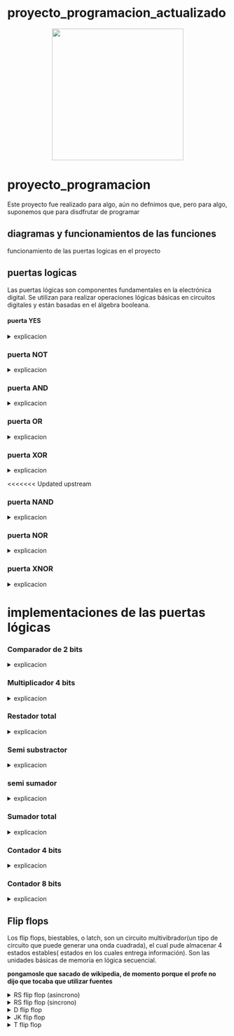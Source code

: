 # proyecto_programacion_actualizado

<div align='center'>
<figure> <img src="https://res.cloudinary.com/dm0p2ljin/image/upload/v1714416338/error-418_dtb3ak.png" alt="" width="300" height="auto"/></br>
<figcaption><b></b></figcaption></figure>
</div>

# proyecto_programacion

Este proyecto fue realizado para algo, aún no defnimos que, pero para algo, suponemos que para disdfrutar de programar

## diagramas y funcionamientos de las funciones

funcionamiento de las puertas logicas en el proyecto

## puertas logicas

Las puertas lógicas son componentes fundamentales en la electrónica digital. Se utilizan para realizar operaciones lógicas básicas en circuitos digitales y están basadas en el álgebra booleana.

#### puerta YES


<details><summary>explicacion</summary>
  
  ##### tabla de verdad:
  <table>
     <tr>
    <td> entrada </td> <td> salida </td> 
  </tr>
  <tr>
    <td> 0 </td> <td> 0 </td> 
  </tr>
  <tr>
    <td> 1 </td> <td> 1 </td> 
  </table>
<br>

##### Explicación: 

La puerta lógica YES considera una única entrada y una única salida, la salida tiene siempre el mismo valor que la entrada. Se puede recrear con un transistor.

#### Esta puerta lógica se puede programar de la siguiente manera:

```mermaid
flowchart TD
A(Puerta YES)-->B[Establecer valores lógicos, como 0=falso y 1=verdadero siendo inversos]
B-->F[Establecer una entrada y una salida]
F-->C{¿La entrada es verdadera?}
C-->|sí|D(salida=verdadero)
C-->|no|E(salida=falso)
```

</details>

### puerta NOT

<details><summary>explicacion</summary>
  - tabla de verdad:
  <table>
     <tr>
    <td> entrada </td> <td> salida </td> 
  </tr>
  <tr>
    <td> 0 </td> <td> 1 </td> 
  </tr>
  <tr>
    <td> 1 </td> <td> 0 </td> 
</table>
<br>

#### Explicación: 

La puerta lógica NOT considera una única entrada y una única salida, la salida tiene siempre el valor inverso al de la entrada. Esta puerta se utiliza para crear puertas como la NAND o la NOR entre otras, al colocarse en la salida de la puerta que se desea invertir. Se puede recrear con un transistor cuya salida conecta a tierra y un nodo previo al colector, donde se encuentra la salida lógica.

#### Esta puerta lógica se programo de la siguiente manera:

```mermaid
flowchart TD
A(Puerta NOT)-->B[Establecer valores lógicos, como 0=falso y 1=verdadero siendo inversos]
B-->F[Establecer una entrada y una salida]
F-->C{¿La entrada es verdadera?}
C-->|sí|D(salida=falso)
C-->|no|E(salida=verdadero)
```

</details>

### puerta AND

<details><summary>explicacion</summary>
  
  #### tabla de verdad:
  <table>
     <tr>
    <td> a </td> <td> b </td> <td> salida </td>
  </tr>
  <tr>
    <td> 0 </td> <td> 0 </td> <td> 0 </td>
  </tr>
  <tr>
    <td> 0 </td> <td> 1 </td> <td> 0 </td>
  </tr>
     <tr>
    <td> 1 </td> <td> 0 </td> <td> 0 </td>
  </tr>
     <tr>
    <td> 1 </td> <td> 1 </td> <td> 1 </td>
  </tr>
</table>
<br>

#### Explicacion:

La puerta AND considera 2 entradas y una única salida en función de las entradas, encendiendose unicamente si ambas entradas están encendidas; en los otros casos la puerta se mantiene apagada. Se puede recrear con 2 transistores conectados en serie.

#### Esta puerta lógica se programo de la siguiente forma:

```mermaid
flowchart TD
A(Puerta AND)-->B[Establecer valores lógicos, como 0=falso y 1=verdadero siendo inversos]
B-->F[Establecer un número n de entradas]
F-->C{¿Todas las entradas son verdaderas?}
C-->|sí|D(salida=verdadero)
C-->|no|E(salida=falso)
```

</details>

### puerta OR

<details><summary>explicacion</summary>
  #### tabla de verdad:
  <table>
     <tr>
    <td> a </td> <td> b </td> <td> salida </td>
  </tr>
  <tr>
    <td> 0 </td> <td> 0 </td> <td> 0 </td>
  </tr>
  <tr>
    <td> 0 </td> <td> 1 </td> <td> 1 </td>
  </tr>
     <tr>
    <td> 1 </td> <td> 0 </td> <td> 1 </td>
  </tr>
     <tr>
    <td> 1 </td> <td> 1 </td> <td> 1 </td>
  </tr>
</table>
<br>
  
#### Explicación:

La puerta OR considera 2 entradas y una única salida en función de las entradas, tal que si alguna de las dos entradas está encendida, la salida lógica también está encendida; el único caso en dónde la salida se encuentra apagada es si ambas entradas se encuentran apagadas. Se puede recrear con 2 transistores conectados en paralelo.

#### Esta puerta se programo de la siguiente forma:

```mermaid
flowchart TD
A(Puerta OR)-->B[Establecer valores lógicos, como 0=falso y 1=verdadero siendo inversos]
B-->F[Establecer un número n de entradas]
F-->C{¿Alguna de las entradas es verdadera?}
C-->|sí|D(salida=verdadero)
C-->|no|E(salida=falso)
```


</details>

### puerta XOR

<details><summary>explicacion</summary>
  
  #### tabla de verdad:
  <table>
     <tr>
    <td> a </td> <td> b </td> <td> salida </td>
  </tr>
  <tr>
    <td> 0 </td> <td> 0 </td> <td> 0 </td>
  </tr>
  <tr>
    <td> 0 </td> <td> 1 </td> <td> 1 </td>
  </tr>
     <tr>
    <td> 1 </td> <td> 0 </td> <td> 1 </td>
  </tr>
     <tr>
    <td> 1 </td> <td> 1 </td> <td> 0 </td>
  </tr>
</table>
<br>

#### Explicación: 

La puerta XOR considera 2 entradas y una única salida en función de las entradas, tal que si alguna de las dos entradas está encendida, la salida lógica también está encendida; su comportamiento es muy parecido al de la puerta OR, solo que a diferencia de esta, se apaga si ambas entradas se encuentran encendidas. Se puede recrear haciendo un cirucito híbrido entre la puerta AND y la OR(conectando ambos transistores tanto en serie como en paralelo), el circuito OR mantiene sus salidas originales, mientras que el circuito AND tiene la salida conectada a tierra.

#### Esta puerta se programo de la siguiente forma:

```mermaid
flowchart TD
A(Puerta XOR)-->B[Establecer valores lógicos, como 0=falso y 1=verdadero siendo inversos]
B-->F[Establecer un número n de entradas]
F-->C{¿Alguna entrada es verdadera?}
C-->|sí|G{¿Todas las entradas son verdaderas?}
G-->|sí|E
G-->|no|D(salida=verdadero)
C-->|no|E(salida=falso)
```

</details>

<<<<<<< Updated upstream
### puerta NAND

<details><summary>explicacion</summary>
  
  #### tabla de verdad:
  <table>
     <tr>
    <td> a </td> <td> b </td> <td> salida </td>
  </tr>
  <tr>
    <td> 0 </td> <td> 0 </td> <td> 1 </td>
  </tr>
  <tr>
    <td> 0 </td> <td> 1 </td> <td> 1 </td>
  </tr>
     <tr>
    <td> 1 </td> <td> 0 </td> <td> 1 </td>
  </tr>
     <tr>
    <td> 1 </td> <td> 1 </td> <td> 0 </td>
  </tr>
</table>
<br>

#### Explicacion:

La puerta NAND considera 2 entradas y una única salida en función de las entradas; siendo la versión negada de la puerta AND, esta enciende la salida mientras las dos entradas no se encuentren simúltaneamente encendidas. Se puede contruir con los componentes de una puerta AND y una puerta NOT en la salida de estos.

#### Esta puerta se programo de la siguiente forma:

```mermaid
flowchart TD
A(Puerta NAND)-->B[Establecer valores lógicos, como 0=falso y 1=verdadero siendo inversos]
B-->F[Establecer un número n de entradas]
F-->C{¿Todas las entradas son verdaderas?}
C-->|sí|D(salida=falso)
C-->|no|E(salida=verdadero)
```
</details>

### puerta NOR

<details><summary>explicacion</summary>

#### tabla de verdad:

  <table>
     <tr>
    <td> a </td> <td> b </td> <td> salida </td>
  </tr>
  <tr>
    <td> 0 </td> <td> 0 </td> <td> 1 </td>
  </tr>
  <tr>
    <td> 0 </td> <td> 1 </td> <td> 0 </td>
  </tr>
     <tr>
    <td> 1 </td> <td> 0 </td> <td> 0 </td>
  </tr>
     <tr>
    <td> 1 </td> <td> 1 </td> <td> 0 </td>
  </tr>
</table>
<br>
  
#### Explicación:

La puerta NOR considera 2 entradas y una única salida en función de las entradas; al tratarse de la negación de la puerta OR, esta se enciende únicamente si ambas entradas están encendidas. Se puede construir como una puerta OR seguida de una puerta NOT.

#### Esta puerta se programo de la siguiente forma:

```mermaid
flowchart TD
A(Puerta NOR)-->B[Establecer valores lógicos, como 0=falso y 1=verdadero siendo inversos]
B-->F[Establecer un número n de entradas]
F-->C{¿Alguna de las entradas es verdadera?}
C-->|sí|D(salida=falso)
C-->|no|E(salida=verdadero)
```


</details>

### puerta XNOR

<details><summary>explicacion</summary>
  
  #### tabla de verdad:
  <table>
     <tr>
    <td> a </td> <td> b </td> <td> salida </td>
  </tr>
  <tr>
    <td> 0 </td> <td> 0 </td> <td> 1 </td>
  </tr>
  <tr>
    <td> 0 </td> <td> 1 </td> <td> 0 </td>
  </tr>
     <tr>
    <td> 1 </td> <td> 0 </td> <td> 0 </td>
  </tr>
     <tr>
    <td> 1 </td> <td> 1 </td> <td> 1 </td>
  </tr>
</table>
<br>

#### Explicación: 

La puerta XNOR considera 2 entradas y una única salida en función de las entradas; al tratarse de la negación de la puerta XOR, esta unicamente enciende la salida si ambas entradas están apagadas, o si ambas entradas se encuentran encendidas. El circuito para construirla se basa en contruir una puerta XOR y colocarle una puerta NOT en la salida

#### Esta puerta se programo de la siguiente forma:

```mermaid
flowchart TD
A(Puerta XNOR)-->B[Establecer valores lógicos, como 0=falso y 1=verdadero siendo inversos]
B-->F[Establecer un número n de entradas]
F-->C{¿Alguna entrada es verdadera?}
C-->|sí|G{¿Todas las entradas son verdaderas?}
G-->|sí|E
G-->|no|D(salida=falso)
C-->|no|E(salida=verdadero)
```

</details>

# implementaciones de las puertas lógicas 
### Comparador de 2 bits
<details><summary>explicacion</summary>
  
  #### tabla de verdad:
  <table>
     <tr>
    <td> a1 </td> <td> a0 </td> <td> b1 </td> <td> b0 </td> <td> A">"B </td> <td> A"<"B </td> <td> A"="B </td>
  </tr>
  <tr>
    <td> 0 </td> <td> 0 </td> <td> 0 </td> <td> 0 </td> <td> 0 </td> <td> 0 </td> <td> 1 </td>
  </tr>
  <tr>
    <td> 0 </td> <td> 0 </td> <td> 0 </td> <td> 1 </td> <td> 0 </td> <td> 1 </td> <td> 0 </td>
  </tr>
     <tr>
    <td> 0 </td> <td> 0 </td> <td> 1 </td> <td> 0 </td> <td> 0 </td> <td> 1 </td> <td> 0 </td>
  </tr>
     <tr>
    <td> 0 </td> <td> 0 </td> <td> 1 </td> <td> 1 </td> <td> 0 </td> <td> 1 </td> <td> 0 </td>
  </tr>
       <tr>
    <td> 0 </td> <td> 1 </td> <td> 0 </td> <td> 0 </td> <td> 1 </td> <td> 0 </td> <td> 0 </td>
  </tr>
       <tr>
    <td> 0 </td> <td> 1 </td> <td> 0 </td> <td> 1 </td> <td> 0 </td> <td> 0 </td> <td> 1 </td>
  </tr>
       <tr>
    <td> 0 </td> <td> 1 </td> <td> 1 </td> <td> 0 </td> <td> 0 </td> <td> 1 </td> <td> 0 </td>
  </tr>
       <tr>
    <td> 0 </td> <td> 1 </td> <td> 1 </td> <td> 1 </td> <td> 0 </td> <td> 1 </td> <td> 0 </td>
  </tr>
       <tr>
    <td> 1 </td> <td> 0 </td> <td> 0 </td> <td> 0 </td> <td> 1 </td> <td> 0 </td> <td> 0 </td>
  </tr>
       <tr>
    <td> 1 </td> <td> 0 </td> <td> 0 </td> <td> 1 </td> <td> 1 </td> <td> 0 </td> <td> 0 </td>
  </tr>
       <tr>
    <td> 1 </td> <td> 0 </td> <td> 1 </td> <td> 0 </td> <td> 0 </td> <td> 0 </td> <td> 1 </td>
  </tr>
       <tr>
    <td> 1 </td> <td> 0 </td> <td> 1 </td> <td> 1 </td> <td> 0 </td> <td> 1 </td> <td> 0 </td>
  </tr>
       <tr>
    <td> 1 </td> <td> 1 </td> <td> 0 </td> <td> 0 </td> <td> 1 </td> <td> 0 </td> <td> 0 </td>
  </tr>
       <tr>
    <td> 1 </td> <td> 1 </td> <td> 0 </td> <td> 1 </td> <td> 1 </td> <td> 0 </td> <td> 0 </td>
  </tr>
       <tr>
    <td> 1 </td> <td> 1 </td> <td> 1 </td> <td> 0 </td> <td> 1 </td> <td> 0 </td> <td> 0 </td>
  </tr>
       <tr>
    <td> 1 </td> <td> 1 </td> <td> 1 </td> <td> 1 </td> <td> 0 </td> <td> 0 </td> <td> 1 </td>
  </tr>
</table>
<br>
      
#### Explicación:

El comparador de 2 bits es un cirucito digital el cual tiene como fin comparar 2 bits, dando un resultado de 1 en la salida que represente el resultado de esta comparacion (igual, mayor o menor).

#### Esta puerta se programo de la siguiente forma:

```mermaid
flowchart TD
A(comparador de 2 bits)-->B[Establecer los valores logicos, teniendo a 0 como falso y 1 como verdadero]
B-->F[Se plantea la cantidad de 4 entradas, una para uno de los 2 bits de los bits a y b que se compararan]
F-->C{¿que resultado dio la comparacion de los valores de los bits a y b?}
C-->|A es mayor que B|D(la primera salida se volvera 1 y todas las demas se mantendran como 0)
C-->|A es menor que B|E(la segunda salida se volvera 1 y todas las demas se mantendran como 0)
C-->|A es igual que B|G(la tercera salida se volvera 1 y todas las demas se mantendran como 0)
```


</details>

### Multiplicador 4 bits
<details><summary>explicacion</summary>
  
  #### tabla de verdad:
  <table>
     <tr>
    <td> A1 </td> <td> A0 </td> <td> B1 </td> <td> B0 </td> <td> M3 </td> <td> M2 </td> <td> M1 </td> <td> M0 </td>
  </tr>
  <tr>
    <td> 0 </td> <td> 0 </td> <td> 0 </td> <td> 0 </td> <td> 0 </td> <td> 0 </td> <td> 0 </td> <td> 0 </td>
  </tr>
  <tr>
    <td> 0 </td> <td> 0 </td> <td> 0 </td> <td> 1 </td> <td> 0 </td> <td> 0 </td> <td> 0 </td> <td> 0 </td>
  </tr>
     <tr>
    <td> 0 </td> <td> 0 </td> <td> 1 </td> <td> 0 </td> <td> 0 </td> <td> 0 </td> <td> 0 </td> <td> 0 </td>
  </tr>
     <tr>
    <td> 0 </td> <td> 0 </td> <td> 1 </td> <td> 1 </td> <td> 0 </td> <td> 0 </td> <td> 0 </td> <td> 0 </td>
  </tr>
       <tr>
    <td> 0 </td> <td> 1 </td> <td> 0 </td> <td> 0 </td> <td> 0 </td> <td> 0 </td> <td> 0 </td> <td> 0 </td>
  </tr>
       <tr>
    <td> 0 </td> <td> 1 </td> <td> 0 </td> <td> 1 </td> <td> 0 </td> <td> 0 </td> <td> 0 </td> <td> 1 </td>
  </tr>
       <tr>
    <td> 0 </td> <td> 1 </td> <td> 1 </td> <td> 0 </td> <td> 0 </td> <td> 0 </td> <td> 1 </td> <td> 0 </td>
  </tr>
       <tr>
    <td> 0 </td> <td> 1 </td> <td> 1 </td> <td> 1 </td> <td> 0 </td> <td> 0 </td> <td> 1 </td> <td> 1 </td>
  </tr>
       <tr>
    <td> 1 </td> <td> 0 </td> <td> 0 </td> <td> 0 </td> <td> 0 </td> <td> 0 </td> <td> 0 </td> <td> 0 </td>
  </tr>
       <tr>
    <td> 1 </td> <td> 0 </td> <td> 0 </td> <td> 1 </td> <td> 0 </td> <td> 0 </td> <td> 1 </td> <td> 0 </td>
  </tr>
       <tr>
    <td> 1 </td> <td> 0 </td> <td> 1 </td> <td> 0 </td> <td> 0 </td> <td> 1 </td> <td> 0 </td> <td> 0 </td>
  </tr>
       <tr>
    <td> 1 </td> <td> 0 </td> <td> 1 </td> <td> 1 </td> <td> 0 </td> <td> 1 </td> <td> 1 </td> <td> 0 </td>
  </tr>
       <tr>
    <td> 1 </td> <td> 1 </td> <td> 0 </td> <td> 0 </td> <td> 0 </td> <td> 0 </td> <td> 0 </td> <td> 0 </td>
  </tr>
       <tr>
    <td> 1 </td> <td> 1 </td> <td> 0 </td> <td> 1 </td> <td> 0 </td> <td> 0 </td> <td> 1 </td> <td> 1 </td>
  </tr>
       <tr>
    <td> 1 </td> <td> 1 </td> <td> 1 </td> <td> 0 </td> <td> 0 </td> <td> 1 </td> <td> 1 </td> <td> 0 </td>
  </tr>
       <tr>
    <td> 1 </td> <td> 1 </td> <td> 1 </td> <td> 1 </td> <td> 1 </td> <td> 0 </td> <td> 0 </td> <td> 1 </td>
  </tr>
</table>
<br>
      
#### Explicación:

Un multiplicador de 4 bits es un circuito digital que nos entrega el producto de la multiplicacion de 2 pares de bits (a y b), este producto estar acompuesto por 4 bits

#### Esta puerta se programo de la siguiente forma:

```mermaid
flowchart TD
A(Multiplicador de 4 bits)-->B[Establecer los valores logicos, teniendo a 0 como falso y 1 como verdadero]
B-->F[Se plantea la cantidad de 4 entradas, una para uno de los 2 pares de bits]
F-->P[Se realizar una puerta and en ciertos valores A0 y B0=K1, A1 y B1=K2, A1 y B0=k3]
P-->C{¿que resultado nos dara k1, k2 y k3?}
C-->|k1=1|D(M0 sera 1)
C-->G[Se realizara una puerta XOR=l1 y una puerta AND=l2 ENTRE K1 Y K2 como entrada de ambas]
G-->|l1=1|E(M1=1)
G-->Z[Se realiza ahora otra puerta XOR=z1 y And=z2 entre l2 y k2]
Z-->|Z1=1|M(M2=1)
Z-->|Z2=1|N(M3=1)
```


</details>

### Restador total
<details><summary>explicacion</summary>
  
  #### tabla de verdad:
  <table>
     <tr>
    <td> A </td> <td> B </td> <td> C </td> <td> Difference </td> <td> Borrow 
  </tr>
  <tr>
    <td> 0 </td> <td> 0 </td> <td> 0 </td> <td> 0 </td> <td> 0 </td> 
  </tr>
  <tr>
    <td> 0 </td> <td> 0 </td> <td> 1 </td> <td> 1 </td> <td> 1 </td> 
  </tr>
     <tr>
    <td> 0 </td> <td> 1 </td> <td> 0 </td> <td> 1 </td> <td> 1 </td> 
  </tr>
     <tr>
    <td> 0 </td> <td> 1 </td> <td> 1 </td> <td> 0 </td> <td> 1 </td> 
  </tr>
       <tr>
    <td> 1 </td> <td> 0 </td> <td> 0 </td> <td> 1 </td> <td> 0 </td> 
  </tr>
       <tr>
    <td> 1 </td> <td> 0 </td> <td> 1 </td> <td> 0 </td> <td> 0 </td> 
  </tr>
       <tr>
    <td> 1 </td> <td> 1 </td> <td> 0 </td> <td> 0 </td> <td> 0 </td> 
  </tr>
       <tr>
    <td> 1 </td> <td> 1 </td> <td> 1 </td> <td> 1 </td> <td> 1 </td> 
  </tr>
</table>
<br>
      
#### Explicación:

El restador total es un circuito ditigal que tomando 3 entradas (A: Minuendo, B: Sustraendo, C: Prestamo de entrada) para regresar 2 salidas (Diferencia y prestamo de salida).

#### Este circuito se programo de la siguiente forma:

```mermaid
flowchart TD
A(Restador total)-->B[Establecer los valores logicos, teniendo a 0 como falso y 1 como verdadero]
B-->F[Se plantea la cantidad de 3 entradas para los valores a restar y un valor de prestamo]
F-->P[Se realiza una puerta XOR entre b y c=K1]
F-->C[Se realiza una puerta AND entre el negado de b y c=K2]
P-->D
C-->D[Se realizan 2 puertas logicas, un XOR entre a y k1=x1, un AND entre a y el negado de K1=x2]
D-->|x1=1|G(La salida diferencia sera igual a 1)
D-->Z[Se realiza una puerta or entre x2 y k2=x3]
Z-->|x3=1|M(El prestamo de salida sera igual a 1)
```


</details>

### Semi substractor
<details><summary>explicacion</summary>
  
  #### tabla de verdad:
  <table>
     <tr>
    <td> A </td> <td> B </td> <td> Diferencia </td> <td> Borrow </td> 
  </tr>
  <tr>
    <td> 0 </td> <td> 0 </td> <td> 0 </td> <td> 0 </td> 
  </tr>
  <tr>
    <td> 0 </td> <td> 1 </td> <td> 1 </td> <td> 1 </td> 
  </tr>
     <tr>
    <td> 1 </td> <td> 0 </td> <td> 1 </td> <td> 0 </td> 
  </tr>
     <tr>
    <td> 1 </td> <td> 1 </td> <td> 0 </td> <td> 0 </td> 
  </tr>
</table>
<br>
      
#### Explicación:

El semisubstractor es un circuito digitial que resta 2 entradas (a y b) y nos entrega el resultado de la resta y su prestamo .

#### Este circuito se programo de la siguiente forma:

```mermaid
flowchart TD
A(semi substractor)-->B[Establecer los valores logicos, teniendo a 0 como falso y 1 como verdadero]
B-->F[Se plantea la cantidad de 2 entradas para los valores a restar]
F-->P[Se realiza una puerta XOR entre a y b=K1 y una puerta AND entre el negado de a y b=k2]
P-->|k1=1|C(La diferencia sera igual a 1)
P-->|k2=1|D(El prestamo sera igual a 1)
```


</details>

### semi sumador
<details><summary>explicacion</summary>
  
  #### tabla de verdad:
  <table>
     <tr>
    <td> a </td> <td> b </td> <td> acarreo </td> <td> salida </td>
  </tr>
  <tr>
    <td> 0 </td> <td> 0 </td> <td> 0 </td> <td> 0 </td>
  </tr>
  <tr>
    <td> 0 </td> <td> 1 </td> <td> 0 </td> <td> 1 </td>
  </tr>
     <tr>
    <td> 1 </td> <td> 0 </td> <td> 0 </td> <td> 1 </td>
  </tr>
     <tr>
    <td> 1 </td> <td> 1 </td> <td> 1 </td> <td> 0 </td>
  </tr>

</table>
<br>
      
#### Explicación:

El semisumador es un circuito digital que permite ingresar 2 bits a modo de entrada (a y b) y entrega una salida y un posible acarreo.

#### Esta circuito digital se programo de la siguiente forma:

```mermaid
flowchart TD
A(semi sumador)-->B[Establecer los valores logicos, teniendo a 0 como falso y 1 como verdadero]
B-->F[Se plantea la cantidad de 2 entradas para los valores a sumar]
F-->P[Se realiza una puerta XOR entre a y b=K1 y una puerta AND entre el a y b=k2]
P-->|k1=1|C(La salida sera igual a 1)
P-->|k2=1|D(El acarreo sera igual a 1)
```


</details>

### Sumador total
<details><summary>explicacion</summary>
  
  #### tabla de verdad:
  <table>
     <tr>
    <td> A </td> <td> B </td> <td> C </td> <td> Acarreo </td> <td> Salida </td>
  </tr>
  <tr>
    <td> 0 </td> <td> 0 </td> <td> 0 </td> <td> 0 </td> <td> 0 </td> 
  </tr>
  <tr>
    <td> 0 </td> <td> 0 </td> <td> 1 </td> <td> 0 </td> <td> 1 </td> 
  </tr>
     <tr>
    <td> 0 </td> <td> 1 </td> <td> 0 </td> <td> 0 </td> <td> 1 </td> 
  </tr>
     <tr>
    <td> 0 </td> <td> 1 </td> <td> 1 </td> <td> 1 </td> <td> 0 </td> 
  </tr>
       <tr>
    <td> 1 </td> <td> 0 </td> <td> 0 </td> <td> 0 </td> <td> 1 </td> 
  </tr>
       <tr>
    <td> 1 </td> <td> 0 </td> <td> 1 </td> <td> 1 </td> <td> 0 </td> 
  </tr>
       <tr>
    <td> 1 </td> <td> 1 </td> <td> 0 </td> <td> 1 </td> <td> 0 </td> 
  </tr>
       <tr>
    <td> 1 </td> <td> 1 </td> <td> 1 </td> <td> 1 </td> <td> 1 </td> 
  </tr>
</table>
<br>
      
#### Explicación:

El sumador total es un circuito digital el cual al recibir 3 entradas (a,b y el acarreo) nos devuelve 2 salidas, la suma y su acarreo.

#### Este circuito digital se programo de la siguiente forma:

```mermaid
flowchart TD
A(Sumador total)-->B[Establecer los valores logicos, teniendo a 0 como falso y 1 como verdadero]
B-->F[Se plantea la cantidad de 3 entradas para los valores a sumar y un valor de prestamo]
F-->P[Se realiza una puerta XOR entre a y b=K1]
P-->C[Se realiza una puerta XOR entre k1 y c=l1, una puerta And entre c y k1=l2 y una puerta and entre a y b=l3]
C-->|l1=1|D(la salida es igual a 1)
C-->E[Se aplica una puerta or entre l2 y l3=x1]
E-->|x1=1|Z(el acarreo es igual a 1)
```


</details>

### Contador 4 bits
<details><summary>explicacion</summary>
  
  #### tabla de verdad:
  <table>
     <tr>
    <td> a1 </td> <td> a0 </td> <td> b1 </td> <td> b0 </td> <td> A">"B </td> <td> A"<"B </td> <td> A"="B </td>
  </tr>
  <tr>
    <td> 0 </td> <td> 0 </td> <td> 0 </td> <td> 0 </td> <td> 0 </td> <td> 0 </td> <td> 1 </td>
  </tr>
  <tr>
    <td> 0 </td> <td> 0 </td> <td> 0 </td> <td> 1 </td> <td> 0 </td> <td> 1 </td> <td> 0 </td>
  </tr>
     <tr>
    <td> 0 </td> <td> 0 </td> <td> 1 </td> <td> 0 </td> <td> 0 </td> <td> 1 </td> <td> 0 </td>
  </tr>
     <tr>
    <td> 0 </td> <td> 0 </td> <td> 1 </td> <td> 1 </td> <td> 0 </td> <td> 1 </td> <td> 0 </td>
  </tr>
       <tr>
    <td> 0 </td> <td> 1 </td> <td> 0 </td> <td> 0 </td> <td> 1 </td> <td> 0 </td> <td> 0 </td>
  </tr>
       <tr>
    <td> 0 </td> <td> 1 </td> <td> 0 </td> <td> 1 </td> <td> 0 </td> <td> 0 </td> <td> 1 </td>
  </tr>
       <tr>
    <td> 0 </td> <td> 1 </td> <td> 1 </td> <td> 0 </td> <td> 0 </td> <td> 1 </td> <td> 0 </td>
  </tr>
       <tr>
    <td> 0 </td> <td> 1 </td> <td> 1 </td> <td> 1 </td> <td> 0 </td> <td> 1 </td> <td> 0 </td>
  </tr>
       <tr>
    <td> 1 </td> <td> 0 </td> <td> 0 </td> <td> 0 </td> <td> 1 </td> <td> 0 </td> <td> 0 </td>
  </tr>
       <tr>
    <td> 1 </td> <td> 0 </td> <td> 0 </td> <td> 1 </td> <td> 1 </td> <td> 0 </td> <td> 0 </td>
  </tr>
       <tr>
    <td> 1 </td> <td> 0 </td> <td> 1 </td> <td> 0 </td> <td> 0 </td> <td> 0 </td> <td> 1 </td>
  </tr>
       <tr>
    <td> 1 </td> <td> 0 </td> <td> 1 </td> <td> 1 </td> <td> 0 </td> <td> 1 </td> <td> 0 </td>
  </tr>
       <tr>
    <td> 1 </td> <td> 1 </td> <td> 0 </td> <td> 0 </td> <td> 1 </td> <td> 0 </td> <td> 0 </td>
  </tr>
       <tr>
    <td> 1 </td> <td> 1 </td> <td> 0 </td> <td> 1 </td> <td> 1 </td> <td> 0 </td> <td> 0 </td>
  </tr>
       <tr>
    <td> 1 </td> <td> 1 </td> <td> 1 </td> <td> 0 </td> <td> 1 </td> <td> 0 </td> <td> 0 </td>
  </tr>
       <tr>
    <td> 1 </td> <td> 1 </td> <td> 1 </td> <td> 1 </td> <td> 0 </td> <td> 0 </td> <td> 1 </td>
  </tr>
</table>
<br>
      
#### Explicación:

La puerta NOR considera 2 entradas y una única salida en función de las entradas; al tratarse de la negación de la puerta OR, esta se enciende únicamente si ambas entradas están encendidas. Se puede construir como una puerta OR seguida de una puerta NOT.

#### Esta puerta se programo de la siguiente forma:

```mermaid
flowchart TD
A(Puerta NOR)-->B[Establecer valores lógicos, como 0=falso y 1=verdadero siendo inversos]
B-->F[Establecer un número n de entradas]
F-->C{¿Alguna de las entradas es verdadera?}
C-->|sí|D(salida=falso)
C-->|no|E(salida=verdadero)
```


</details>

### Contador 8 bits
<details><summary>explicacion</summary>
  
  #### tabla de verdad:
  <table>
     <tr>
    <td> a1 </td> <td> a0 </td> <td> b1 </td> <td> b0 </td> <td> A">"B </td> <td> A"<"B </td> <td> A"="B </td>
  </tr>
  <tr>
    <td> 0 </td> <td> 0 </td> <td> 0 </td> <td> 0 </td> <td> 0 </td> <td> 0 </td> <td> 1 </td>
  </tr>
  <tr>
    <td> 0 </td> <td> 0 </td> <td> 0 </td> <td> 1 </td> <td> 0 </td> <td> 1 </td> <td> 0 </td>
  </tr>
     <tr>
    <td> 0 </td> <td> 0 </td> <td> 1 </td> <td> 0 </td> <td> 0 </td> <td> 1 </td> <td> 0 </td>
  </tr>
     <tr>
    <td> 0 </td> <td> 0 </td> <td> 1 </td> <td> 1 </td> <td> 0 </td> <td> 1 </td> <td> 0 </td>
  </tr>
       <tr>
    <td> 0 </td> <td> 1 </td> <td> 0 </td> <td> 0 </td> <td> 1 </td> <td> 0 </td> <td> 0 </td>
  </tr>
       <tr>
    <td> 0 </td> <td> 1 </td> <td> 0 </td> <td> 1 </td> <td> 0 </td> <td> 0 </td> <td> 1 </td>
  </tr>
       <tr>
    <td> 0 </td> <td> 1 </td> <td> 1 </td> <td> 0 </td> <td> 0 </td> <td> 1 </td> <td> 0 </td>
  </tr>
       <tr>
    <td> 0 </td> <td> 1 </td> <td> 1 </td> <td> 1 </td> <td> 0 </td> <td> 1 </td> <td> 0 </td>
  </tr>
       <tr>
    <td> 1 </td> <td> 0 </td> <td> 0 </td> <td> 0 </td> <td> 1 </td> <td> 0 </td> <td> 0 </td>
  </tr>
       <tr>
    <td> 1 </td> <td> 0 </td> <td> 0 </td> <td> 1 </td> <td> 1 </td> <td> 0 </td> <td> 0 </td>
  </tr>
       <tr>
    <td> 1 </td> <td> 0 </td> <td> 1 </td> <td> 0 </td> <td> 0 </td> <td> 0 </td> <td> 1 </td>
  </tr>
       <tr>
    <td> 1 </td> <td> 0 </td> <td> 1 </td> <td> 1 </td> <td> 0 </td> <td> 1 </td> <td> 0 </td>
  </tr>
       <tr>
    <td> 1 </td> <td> 1 </td> <td> 0 </td> <td> 0 </td> <td> 1 </td> <td> 0 </td> <td> 0 </td>
  </tr>
       <tr>
    <td> 1 </td> <td> 1 </td> <td> 0 </td> <td> 1 </td> <td> 1 </td> <td> 0 </td> <td> 0 </td>
  </tr>
       <tr>
    <td> 1 </td> <td> 1 </td> <td> 1 </td> <td> 0 </td> <td> 1 </td> <td> 0 </td> <td> 0 </td>
  </tr>
       <tr>
    <td> 1 </td> <td> 1 </td> <td> 1 </td> <td> 1 </td> <td> 0 </td> <td> 0 </td> <td> 1 </td>
  </tr>
</table>
<br>
      
#### Explicación:

La puerta NOR considera 2 entradas y una única salida en función de las entradas; al tratarse de la negación de la puerta OR, esta se enciende únicamente si ambas entradas están encendidas. Se puede construir como una puerta OR seguida de una puerta NOT.

#### Esta puerta se programo de la siguiente forma:

```mermaid
flowchart TD
A(Puerta NOR)-->B[Establecer valores lógicos, como 0=falso y 1=verdadero siendo inversos]
B-->F[Establecer un número n de entradas]
F-->C{¿Alguna de las entradas es verdadera?}
C-->|sí|D(salida=falso)
C-->|no|E(salida=verdadero)
```


</details>

## Flip flops

Los flip flops, biestables, o latch, son un circuito multivibrador(un tipo de circuito que puede generar una onda cuadrada), el cual pude almacenar 4 estados estables( estados en los cuales entrega información). Son las unidades básicas de memoria en lógica secuencial.

**pongamosle que sacado de wikipedia, de momento porque el profe no dijo que tocaba que utilizar fuentes**

<details><summary>RS flip flop (asincrono)</summary>
  
  #### tabla de verdad:
  <table>
   <tr>
    <td> r </td> <td> s </td> <td> q </td> <td> q` </td>
  </tr>
  <tr>
  <td> 0 </td> <td> 0 </td> <td colspan ="2"> sin cambios </td>
  </tr>
  <tr>
    <td> 1 </td> <td> 0 </td> <td> 1 </td><td> 0 </td>
  </tr>
     <tr>
    <td> 0 </td> <td> 1 </td> <td> 0 </td><td> 1 </td>
  </tr>
     <tr>
    <td> 1 </td> <td> 1 </td> <td colspan ="2"> estado invalido </td>
  </tr>
</table>
<br>

<<<<<<< Updated upstream
#### Explicación: 
Los flip flops RS asíncronos (sin reloj), son aquellos que pueden tener 4 estados, uno de set(o ajuste), uno de memoria(correspondiente al anterior), uno de reset(reajuste o borrado), el cual invierte las salidas del estado de set, junto con su correspondiente estado de memoria. Y un estado indeterminado( en el cuál no se cumple la condición de inversión entre Q y Q', y puede variar según los componentes empleados para construir el flip flop).

#### Esta puerta se programo de la siguiente forma:

```mermaid
flowchart TD
    A(rs flip flop asincrono) --> B --> b
    B{entrada de datos set / reset}
    b{si entradas = 1 o 0}--> |no se cumple|c[se convierten en enteros las entradas] --> C
    b --> |se cumple|C{se verifica si ambas entradas son 1} --> |se cumple|D[ return XX]
    C --> E[se calcula q y q_inverso]
    E --> F[return q y q_inverso]
```
=======
- Explicación: Los flip flops RS asíncronos (sin reloj), son aquellos que pueden tener 4 estados, uno de set(o ajuste), uno de memoria(correspondiente al anterior), uno de reset(reajuste o borrado), el cual invierte las salidas del estado de set, junto con su correspondiente estado de memoria. Y un estado indeterminado( en el cuál no se cumple la condición de inversión entre Q y Q', y puede variar según los componentes empleados para construir el flip flop).

>>>>>>> Stashed changes
</details>


<details><summary>RS flip flop (sincrono)</summary>
  
  ####  tabla de verdad:
  <table>
   <tr>
    <td> r </td> <td> s </td> <td> q </td> <td> q` </td>
  </tr>
  <tr>
  <td> 0 </td> <td> 0 </td> <td colspan ="2"> sin cambios </td> 
  </tr>
  <tr>
    <td> 0 </td> <td> 1 </td> <td> 1 </td><td> 0 </td>
  </tr>
     <tr>
    <td> 1 </td> <td> 0 </td> <td> 0 </td><td> 1 </td>
  </tr>
     <tr>
    <td> 1 </td> <td> 1 </td> <td colspan ="2"> estado invalido </td>
  </tr>
</table>
<br>
  
#### Explicación: 

Los flip flops RS síncronos, a diferencia del asincrono espera a que la entrada del reloj (clock) sea 1 para "activar" las entradas; en el caso de que el clock sea 0 simplemente no pasa nada. Estos flip flops tienen los mismos 4 estado que su version asincrona.

#### Este circuito se programo de la siguiente forma:

  ```mermaid
flowchart TD
    A(sr flip flop sincrono) --> B --> b
    B{entrada de datos set / reset}
    b{si entradas = 1 o 0}--> |no se cumple|c[se convierten en enteros las entradas] --> g
    g{si clock = 1} --> |no se cumple|H[return estado anterior]
    b -->|se cumple|g -->|se cumple| C{se verifica si ambas entradas son 1 y clock es 1} --> |se cumple|D[ return XX]
    C --> E[se calcula q y q_inverso con el clock y las entradas del circuito]
    E --> F[return q y q_inverso]
```
</details>


<details><summary> D flip flop </summary>
  
  #### tabla de verdad:

  <table>
   <tr>
    <td> d </td> <td> q </td> <td> q` </td>
  </tr>
  <tr>
  <td> 0 </td> <td> 0 </td> <td> 1 </td> 
  </tr>
  <tr>
    <td> 1 </td> <td> 1 </td> <td> 0 </td>
  </tr>
</table>
<br>

  
#### Explicación:

Simplemente es un RS flip flop con una sola entrada (d), en este flip flop la entrada d va directo al set y para el reset se niega la entrada haciendo que este flip flop solo tenga dos estados, si d = 1, set = 1 y reset = 0, sino d = 0, set = 0 y reset = 1.

#### Este circuito se programo de la siguiente forma:

```mermaid
flowchart TD
    A(d flip flop) --> B[entrada d] --> C[set = d, reset = not d]
    --> D[ se pasan los datos a la funcion rs flip flop sincrono]
```
</details>


<details><summary>JK flip flop</summary>
  
  #### tabla de verdad:

  <table>
   <tr>
    <td> j </td> <td> k </td>  <td> q </td> <td> q` </td>
  </tr>
  <tr>
  <td> 0 </td> <td> 0 </td> <td colspan ="2"> sin cambios </td>
  </tr>
  <tr>
    <td> 0 </td> <td> 1 </td> <td> 0 </td><td> 1 </td>
  </tr>
     <tr>
    <td> 1 </td> <td> 0 </td> <td> 1 </td><td> 0 </td>
  </tr>
     <tr>
    <td> 1 </td> <td> 1 </td> <td colspan ="2"> toggle </td>
  </tr>
</table>
<br>

#### Explicación: 

El circuito logico jk flip-flop es una versión modificada de un flip-flop R-S sin estado de salida “inválido”, en el que las antiguas entradas R y S han sido renombradas como J y K. Ahora, las puertas AND de 2 entradas se han reemplazado por puertas AND de 3 entradas que reciben retroalimentación de las salidas Q y no-Q. Esto asegura que las entradas J y K no se activen simultáneamente: J solo tiene efecto cuando el circuito está "reset", y K solo cuando está "set". Si ambas entradas son 1, el flip-flop alternará entre los estados "set" y "reset" con cada pulso de reloj.

#### Este circutio se programo de la siguiente forma:

```mermaid
flowchart TD
    A(jk flip flop) --> B --> b
    B{entrada de datos J / K, estado anterior,clock}
    b{si entradas = 1 o 0}--> |no se cumple|c[se convierten en enteros las entradas] --> g
    g{si clock = 1} --> |no se cumple|H[return estado anterior]
    b -->|se cumple|g -->|se cumple| C{se verifica si ambas entradas son 1 y clock es 1} --> |se cumple|D[return estado anterior ::-1 ]
    C --> E[se calcula q y q_inverso con el clock ylas entradas del circuito y el estado anterior en el circuito]
    E --> F[return q y q_inverso]
```
</details>


<details><summary>T flip flop</summary>
  
  #### tabla de verdad:
<table>
   <tr>
    <td> t </td>   <td> q </td> <td> q` </td>
  </tr>
  <tr>
  <td> 0 </td>  <td colspan ="2"> sin cambios </td>
  </tr>
     <tr>
    <td> 1 </td>  <td colspan ="2"> toggle </td>
  </tr>
</table>
<br>

#### Explicación: 

El comportamiento de un flip-flop tipo T es equivalente al de un flip-flop tipo J-K con sus entradas J y K unidas. De este Modo, si la entrada T presenta un nivel bajo ‘0’ el dispositivo está en su modo de memoria, y si a la entrada T se encuentra a nivel alto ‘1’ el dispositivo cambia de estado(toggle).

#### Este circuito se programo de la siguiente forma:

```mermaid
flowchart TD
    A(t flip flop) --> B --> b
    B[entrada de datos J / K, estado anterior,clock]
    b[J = t,K = t ]--> c[se pasan J,K como entradas a la funcion jk flip flop]
```
</details>
